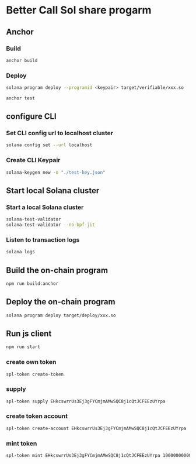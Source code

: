 # Better Call Sol share progarm

## Anchor

### Build

```sh
anchor build
```

### Deploy

```sh
solana program deploy --programid <keypair> target/verifiable/xxx.so
```

```sh
anchor test
```

## configure CLI

### Set CLI config url to localhost cluster

```sh
solana config set --url localhost
```

### Create CLI Keypair

```sh
solana-keygen new -o "./test-key.json"
```

## Start local Solana cluster

### Start a local Solana cluster

```sh
solana-test-validator
solana-test-validator --no-bpf-jit
```

### Listen to transaction logs

```sh
solana logs
```

## Build the on-chain program

```sh
npm run build:anchor
```

## Deploy the on-chain program

```sh
solana program deploy target/deploy/xxx.so
```

## Run js client

```sh
npm run start
```

### create own token

```sh
spl-token create-token
```

### supply

```sh
spl-token supply EHkcswrrUs3Ej3gFYCmjmAMwSQC8j1cQtJCFEEzUYrpa
```

### create token account

```sh
spl-token create-account EHkcswrrUs3Ej3gFYCmjmAMwSQC8j1cQtJCFEEzUYrpa
```

### mint token

```sh
spl-token mint EHkcswrrUs3Ej3gFYCmjmAMwSQC8j1cQtJCFEEzUYrpa 1000000000000
```
